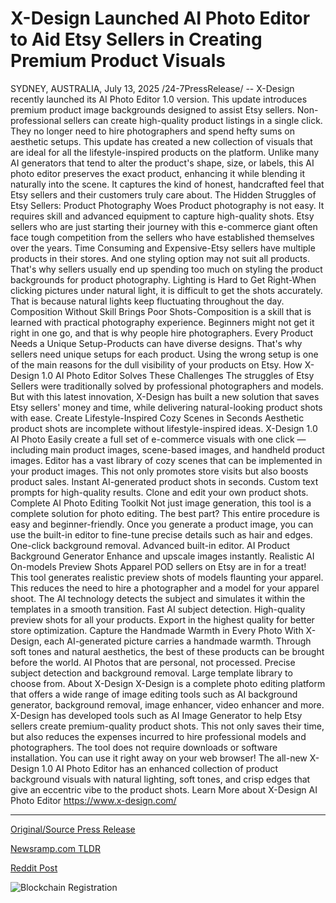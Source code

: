 # X-Design Launched AI Photo Editor to Aid Etsy Sellers in Creating Premium Product Visuals

SYDNEY, AUSTRALIA, July 13, 2025 /24-7PressRelease/ -- X-Design recently launched its AI Photo Editor 1.0 version. This update introduces premium product image backgrounds designed to assist Etsy sellers. Non-professional sellers can create high-quality product listings in a single click. They no longer need to hire photographers and spend hefty sums on aesthetic setups. This update has created a new collection of visuals that are ideal for all the lifestyle-inspired products on the platform.  Unlike many AI generators that tend to alter the product's shape, size, or labels, this AI photo editor preserves the exact product, enhancing it while blending it naturally into the scene. It captures the kind of honest, handcrafted feel that Etsy sellers and their customers truly care about.  The Hidden Struggles of Etsy Sellers: Product Photography Woes Product photography is not easy. It requires skill and advanced equipment to capture high-quality shots. Etsy sellers who are just starting their journey with this e-commerce giant often face tough competition from the sellers who have established themselves over the years.   Time Consuming and Expensive-Etsy sellers have multiple products in their stores. And one styling option may not suit all products. That's why sellers usually end up spending too much on styling the product backgrounds for product photography.  Lighting is Hard to Get Right-When clicking pictures under natural light, it is difficult to get the shots accurately. That is because natural lights keep fluctuating throughout the day.   Composition Without Skill Brings Poor Shots-Composition is a skill that is learned with practical photography experience. Beginners might not get it right in one go, and that is why people hire photographers.  Every Product Needs a Unique Setup-Products can have diverse designs. That's why sellers need unique setups for each product. Using the wrong setup is one of the main reasons for the dull visibility of your products on Etsy.  How X-Design 1.0 AI Photo Editor Solves These Challenges The struggles of Etsy Sellers were traditionally solved by professional photographers and models. But with this latest innovation, X-Design has built a new solution that saves Etsy sellers' money and time, while delivering natural-looking product shots with ease.  Create Lifestyle-Inspired Cozy Scenes in Seconds Aesthetic product shots are incomplete without lifestyle-inspired ideas. X-Design 1.0 AI Photo  Easily create a full set of e-commerce visuals with one click — including main product images, scene-based images, and handheld product images. Editor has a vast library of cozy scenes that can be implemented in your product images. This not only promotes store visits but also boosts product sales.  Instant AI-generated product shots in seconds. Custom text prompts for high-quality results. Clone and edit your own product shots.  Complete AI Photo Editing Toolkit Not just image generation, this tool is a complete solution for photo editing. The best part? This entire procedure is easy and beginner-friendly. Once you generate a product image, you can use the built-in editor to fine-tune precise details such as hair and edges.  One-click background removal. Advanced built-in editor. AI Product Background Generator Enhance and upscale images instantly.  Realistic AI On-models Preview Shots Apparel POD sellers on Etsy are in for a treat! This tool generates realistic preview shots of models flaunting your apparel. This reduces the need to hire a photographer and a model for your apparel shoot. The AI technology detects the subject and simulates it within the templates in a smooth transition.  Fast AI subject detection. High-quality preview shots for all your products. Export in the highest quality for better store optimization.  Capture the Handmade Warmth in Every Photo With X-Design, each AI-generated picture carries a handmade warmth. Through soft tones and natural aesthetics, the best of these products can be brought before the world.  AI Photos that are personal, not processed. Precise subject detection and background removal. Large template library to choose from.  About X-Design X-Design is a complete photo editing platform that offers a wide range of image editing tools such as AI background generator, background removal, image enhancer, video enhancer and more. X-Design has developed tools such as AI Image Generator to help Etsy sellers create premium-quality product shots. This not only saves their time, but also reduces the expenses incurred to hire professional models and photographers. The tool does not require downloads or software installation. You can use it right away on your web browser! The all-new X-Design 1.0 AI Photo Editor has an enhanced collection of product background visuals with natural lighting, soft tones, and crisp edges that give an eccentric vibe to the product shots.  Learn More about X-Design AI Photo Editor https://www.x-design.com/ 

---

[Original/Source Press Release](https://www.24-7pressrelease.com/press-release/524670/x-design-launched-ai-photo-editor-to-aid-etsy-sellers-in-creating-premium-product-visuals)
                    

[Newsramp.com TLDR](https://newsramp.com/curated-news/x-design-s-ai-photo-editor-1-0-transforms-etsy-product-listings/b5711db3f01334505b0f0615406de4a8) 

 



[Reddit Post](https://www.reddit.com/r/MarketingNewsramp/comments/1lympll/xdesigns_ai_photo_editor_10_transforms_etsy/) 



![Blockchain Registration](https://cdn.newsramp.app/24-7PressRelease/qrcode/257/13/zerolaVd.webp)